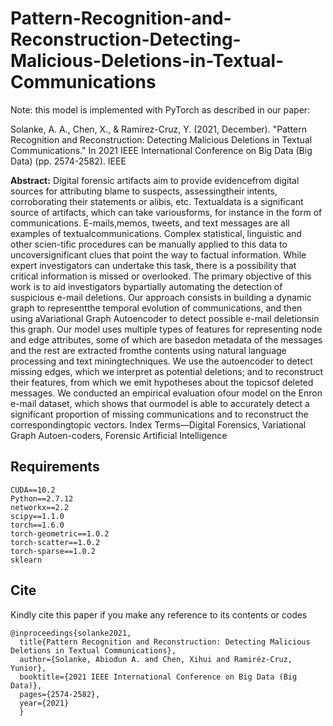 # Pattern-Recognition-and-Reconstruction-Detecting-Malicious-Deletions-in-Textual-Communications

Note: this model is implemented with PyTorch as described in our paper:

Solanke, A. A., Chen, X., & Ramírez-Cruz, Y. (2021, December). "Pattern Recognition and Reconstruction: Detecting Malicious Deletions in Textual Communications." In 2021 IEEE International Conference on Big Data (Big Data) (pp. 2574-2582). IEEE

**Abstract:** 
Digital  forensic  artifacts  aim  to  provide  evidencefrom  digital  sources  for  attributing  blame  to  suspects,  assessingtheir intents, corroborating their statements or alibis, etc. Textualdata  is  a  significant  source  of  artifacts,  which  can  take  variousforms,  for  instance  in  the  form  of  communications.  E-mails,memos,  tweets,  and  text  messages  are  all  examples  of  textualcommunications.  Complex  statistical,  linguistic  and  other  scien-tific procedures can be manually applied to this data to uncoversignificant   clues   that   point   the   way   to   factual   information. While  expert   investigators  can   undertake  this   task,  there   is a  possibility  that  critical  information  is  missed  or  overlooked. The  primary  objective  of  this  work  is  to  aid  investigators  bypartially automating the detection of suspicious e-mail deletions. Our approach consists in building a dynamic graph to representthe  temporal  evolution  of  communications,  and  then  using  aVariational Graph Autoencoder to detect possible e-mail deletionsin  this  graph.  Our  model  uses  multiple  types  of  features  for representing node and edge attributes, some of which are basedon  metadata  of  the  messages  and  the  rest  are  extracted  fromthe  contents  using  natural  language  processing  and  text  miningtechniques.  We  use  the  autoencoder  to  detect  missing  edges, which  we  interpret  as  potential  deletions;  and  to  reconstruct their  features,  from  which  we  emit  hypotheses  about  the  topicsof  deleted  messages.  We  conducted  an  empirical  evaluation  ofour  model  on  the  Enron  e-mail  dataset,  which  shows  that  ourmodel  is  able  to  accurately  detect  a  significant  proportion  of missing  communications  and  to  reconstruct  the  correspondingtopic  vectors. Index  Terms—Digital  Forensics,  Variational  Graph  Autoen-coders,  Forensic  Artificial  Intelligence

## Requirements
```
CUDA==10.2
Python==2.7.12
networkx==2.2
scipy==1.1.0
torch==1.6.0          
torch-geometric==1.0.2      
torch-scatter==1.0.2      
torch-sparse==1.0.2  
sklearn
```
## Cite
Kindly cite this paper if you make any reference to its contents or codes
```
@inproceedings{solanke2021,
  title{Pattern Recognition and Reconstruction: Detecting Malicious Deletions in Textual Communications},
  author={Solanke, Abiodun A. and Chen, Xihui and Ramiréz-Cruz, Yunior},
  booktitle={2021 IEEE International Conference on Big Data (Big Data)},
  pages={2574-2582},
  year={2021} 
  }
```  
